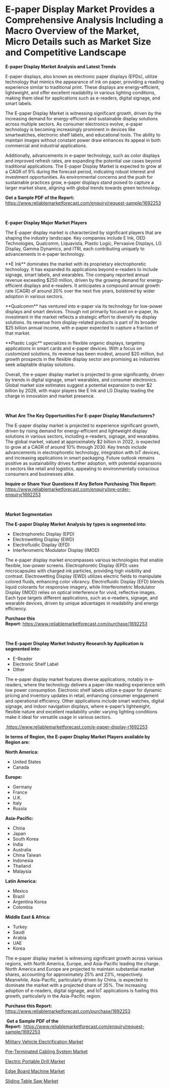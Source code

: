 <p><h1>E-paper Display Market Provides a Comprehensive Analysis Including a Macro Overview of the Market, Micro Details such as Market Size and Competitive Landscape</h1></p><p><strong>E-paper Display Market Analysis and Latest Trends</strong></p>
<p><p>E-paper displays, also known as electronic paper displays (EPDs), utilize technology that mimics the appearance of ink on paper, providing a reading experience similar to traditional print. These displays are energy-efficient, lightweight, and offer excellent readability in various lighting conditions, making them ideal for applications such as e-readers, digital signage, and smart labels.</p><p>The E-paper Display Market is witnessing significant growth, driven by the increasing demand for energy-efficient and sustainable display solutions across multiple sectors. As consumer electronics evolve, e-paper technology is becoming increasingly prominent in devices like smartwatches, electronic shelf labels, and educational tools. The ability to maintain images without constant power draw enhances its appeal in both commercial and industrial applications.</p><p>Additionally, advancements in e-paper technology, such as color displays and improved refresh rates, are expanding the potential use cases beyond traditional applications. The E-paper Display Market is expected to grow at a CAGR of 9% during the forecast period, indicating robust interest and investment opportunities. As environmental concerns and the push for sustainable practices grow, e-paper displays stand poised to capture a larger market share, aligning with global trends towards green technology.</p></p>
<p><strong>Get a Sample PDF of the Report:&nbsp;</strong> <a href="https://www.reliablemarketforecast.com/enquiry/request-sample/1692253?utm_campaign=1144&utm_medium=2&utm_source=Github&utm_content=ia&utm_term=19102024&utm_id=e-paper-display">https://www.reliablemarketforecast.com/enquiry/request-sample/1692253</a></p>
<p>&nbsp;</p>
<p><strong>E-paper Display Major Market Players</strong></p>
<p><p>The E-paper display market is characterized by significant players that are shaping the industry landscape. Key companies include E Ink, OED Technologies, Qualcomm, Liquavista, Plastic Logic, Pervasive Displays, LG Display, Gamma Dynamics, and ITRI, each contributing uniquely to advancements in e-paper technology.</p><p>**E Ink** dominates the market with its proprietary electrophoretic technology. It has expanded its applications beyond e-readers to include signage, smart labels, and wearables. The company reported annual revenue exceeding $250 million, driven by the growing demand for energy-efficient displays and e-readers. It anticipates a compound annual growth rate (CAGR) of around 20% over the next five years, bolstered by wider adoption in various sectors.</p><p>**Qualcomm** has ventured into e-paper via its technology for low-power displays and smart devices. Though not primarily focused on e-paper, its investment in the market reflects a strategic effort to diversify its display solutions. Its revenue from display-related products is part of its broader $25 billion annual income, with e-paper expected to capture a fraction of that market.</p><p>**Plastic Logic** specializes in flexible organic displays, targeting applications in smart cards and e-paper devices. With a focus on customized solutions, its revenue has been modest, around $20 million, but growth prospects in the flexible display sector are promising as industries seek adaptable display solutions.</p><p>Overall, the e-paper display market is projected to grow significantly, driven by trends in digital signage, smart wearables, and consumer electronics. Global market size estimates suggest a potential expansion to over $2 billion by 2026, with major players like E Ink and LG Display leading the charge in innovation and market presence.</p></p>
<p>&nbsp;</p>
<p><strong>What Are The Key Opportunities For E-paper Display Manufacturers?</strong></p>
<p><p>The E-paper display market is projected to experience significant growth, driven by rising demand for energy-efficient and lightweight display solutions in various sectors, including e-readers, signage, and wearables. The global market, valued at approximately $2 billion in 2022, is expected to grow at a CAGR of around 10% through 2030. Key trends include advancements in electrophoretic technology, integration with IoT devices, and increasing applications in smart packaging. Future outlook remains positive as sustainability drives further adoption, with potential expansions in sectors like retail and logistics, appealing to environmentally conscious consumers and businesses alike.</p></p>
<p><strong>Inquire or Share Your Questions If Any Before Purchasing This Report:</strong> <a href="https://www.reliablemarketforecast.com/enquiry/pre-order-enquiry/1692253?utm_campaign=1144&utm_medium=2&utm_source=Github&utm_content=ia&utm_term=19102024&utm_id=e-paper-display">https://www.reliablemarketforecast.com/enquiry/pre-order-enquiry/1692253</a></p>
<p>&nbsp;</p>
<p><strong>Market Segmentation</strong></p>
<p><strong>The E-paper Display Market Analysis by types is segmented into:</strong></p>
<p><ul><li>Electrophoretic Display (EPD)</li><li>Electrowetting Display (EWD)</li><li>Electrofluidic Display (EFD)</li><li>Interferometric Modulator Display (IMOD)</li></ul></p>
<p><p>The e-paper display market encompasses various technologies that enable flexible, low-power screens. Electrophoretic Display (EPD) uses microcapsules with charged ink particles, providing high visibility and contrast. Electrowetting Display (EWD) utilizes electric fields to manipulate colored fluids, enhancing color vibrancy. Electrofluidic Display (EFD) blends liquid colorants for responsive imagery, while Interferometric Modulator Display (IMOD) relies on optical interference for vivid, reflective images. Each type targets different applications, such as e-readers, signage, and wearable devices, driven by unique advantages in readability and energy efficiency.</p></p>
<p><strong>Purchase this Report:&nbsp;</strong><a href="https://www.reliablemarketforecast.com/purchase/1692253?utm_campaign=1144&utm_medium=2&utm_source=Github&utm_content=ia&utm_term=19102024&utm_id=e-paper-display">https://www.reliablemarketforecast.com/purchase/1692253</a></p>
<p>&nbsp;</p>
<p><strong>The E-paper Display Market Industry Research by Application is segmented into:</strong></p>
<p><ul><li>E-Reader</li><li>Electronic Shelf Label</li><li>Other</li></ul></p>
<p><p>The e-paper display market features diverse applications, notably in e-readers, where the technology delivers a paper-like reading experience with low power consumption. Electronic shelf labels utilize e-paper for dynamic pricing and inventory updates in retail, enhancing consumer engagement and operational efficiency. Other applications include smart watches, digital signage, and indoor navigation displays, where e-paper’s lightweight, flexible nature and excellent readability under varying lighting conditions make it ideal for versatile usage in various sectors.</p></p>
<p><a href="https://www.reliablemarketforecast.com/e-paper-display-r1692253?utm_campaign=1144&utm_medium=2&utm_source=Github&utm_content=ia&utm_term=19102024&utm_id=e-paper-display">&nbsp;https://www.reliablemarketforecast.com/e-paper-display-r1692253</a></p>
<p><strong>In terms of Region, the E-paper Display Market Players available by Region are:</strong></p>
<p>
    <p> <strong> North America: </strong>
        <ul>
            <li>United States</li>
            <li>Canada</li>
        </ul>
        </p> 
    <p> <strong> Europe: </strong>
        <ul>
            <li>Germany</li>
            <li>France</li>
            <li>U.K.</li>
            <li>Italy</li>
            <li>Russia</li>
        </ul>
        </p> 
    <p> <strong> Asia-Pacific: </strong>
        <ul>
            <li>China</li>
            <li>Japan</li>
            <li>South Korea</li>
            <li>India</li>
            <li>Australia</li>
            <li>China Taiwan</li>
            <li>Indonesia</li>
            <li>Thailand</li>
            <li>Malaysia</li>
        </ul>
        </p> 
    <p> <strong> Latin America: </strong>
        <ul>
            <li>Mexico</li>
            <li>Brazil</li>
            <li>Argentina Korea</li>
            <li>Colombia</li>
        </ul>
        </p> 
    <p> <strong> Middle East & Africa: </strong>
        <ul>
            <li>Turkey</li>
            <li>Saudi</li>
            <li>Arabia</li>
            <li>UAE</li>
            <li>Korea</li>
        </ul>
    </p>
    </p>
<p><p>The e-paper display market is witnessing significant growth across various regions, with North America, Europe, and Asia-Pacific leading the charge. North America and Europe are projected to maintain substantial market shares, accounting for approximately 25% and 23%, respectively. Meanwhile, Asia-Pacific, particularly driven by China, is expected to dominate the market with a projected share of 35%. The increasing adoption of e-readers, digital signage, and IoT applications is fueling this growth, particularly in the Asia-Pacific region.</p></p>
<p><strong>Purchase this Report: </strong><a href="https://www.reliablemarketforecast.com/purchase/1692253?utm_campaign=1144&utm_medium=2&utm_source=Github&utm_content=ia&utm_term=19102024&utm_id=e-paper-display">https://www.reliablemarketforecast.com/purchase/1692253</a></p>
<p>&nbsp;<strong>Get a Sample PDF of the Report:&nbsp;&nbsp;</strong><a href="https://www.reliablemarketforecast.com/enquiry/request-sample/1692253?utm_campaign=1144&utm_medium=2&utm_source=Github&utm_content=ia&utm_term=19102024&utm_id=e-paper-display">https://www.reliablemarketforecast.com/enquiry/request-sample/1692253</a></p>
<p><strong></strong></p>
<p><p><a href="https://issuu.com/reportprime-2/docs/military-vehicle-electrification-ma_f7c99c1c1dd609?utm_campaign=1144&utm_medium=2&utm_source=Github&utm_content=ia&utm_term=19102024&utm_id=e-paper-display">Military Vehicle Electrification Market</a></p><p><a href="https://github.com/mabutironaldo/Market-Research-Report-List-6/blob/main/pre-terminated-cabling-system-market.md?utm_campaign=1144&utm_medium=2&utm_source=Github&utm_content=ia&utm_term=19102024&utm_id=e-paper-display">Pre-Terminated Cabling System Market</a></p><p><a href="https://www.linkedin.com/pulse/emerging-electric-portable-drill-market-opportunities-analysis-lv6fe?utm_campaign=1144&utm_medium=2&utm_source=Github&utm_content=ia&utm_term=19102024&utm_id=e-paper-display">Electric Portable Drill Market</a></p><p><a href="https://issuu.com/reportprime-2/docs/edge-board-machine-market-size-2030_e1388274e71518?utm_campaign=1144&utm_medium=2&utm_source=Github&utm_content=ia&utm_term=19102024&utm_id=e-paper-display">Edge Board Machine Market</a></p><p><a href="https://www.linkedin.com/pulse/sliding-table-saw-market-size-share-analysis-growth-trends-ja0kc?utm_campaign=1144&utm_medium=2&utm_source=Github&utm_content=ia&utm_term=19102024&utm_id=e-paper-display">Sliding Table Saw Market</a></p></p>